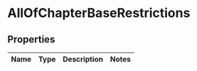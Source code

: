 # AllOfChapterBaseRestrictions

## Properties
Name | Type | Description | Notes
------------ | ------------- | ------------- | -------------
